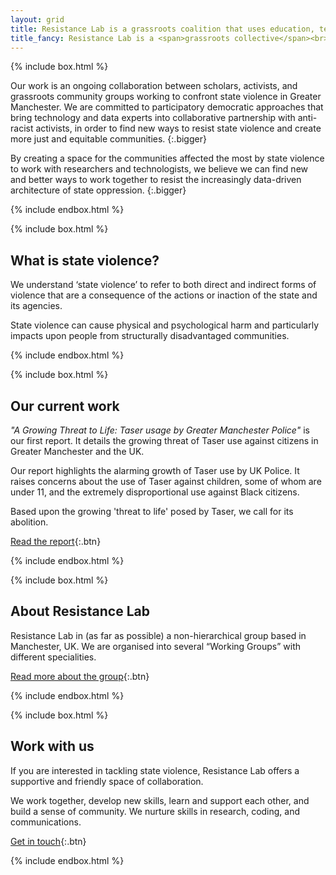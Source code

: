 ```yaml
---
layout: grid
title: Resistance Lab is a grassroots coalition that uses education, technology and research to find new ways to resist state violence.
title_fancy: Resistance Lab is a <span>grassroots collective</span><br> that uses <span>education, technology and research</span><br> to find new ways to <span>resist state violence.</span>
---
```


<!-- Introduction -->

{% include box.html %}

Our work is an ongoing collaboration between scholars, activists, and grassroots community groups working to confront state violence in Greater Manchester. We are committed to participatory democratic approaches that bring technology and data experts into collaborative partnership with anti-racist activists, in order to find new ways to resist state violence and create more just and equitable communities. 
{:.bigger}

By creating a space for the communities affected the most by state violence to work with researchers and technologists, we believe we can find new and better ways to work together to resist the increasingly data-driven architecture of state oppression.
{:.bigger}

{% include endbox.html %}

<!-- What is state violence? -->

{% include box.html %}

## What is state violence?

We understand ‘state violence’ to refer to both direct and indirect forms of violence that are a consequence of the actions or inaction of the state and its agencies.

State violence can cause physical and psychological harm and particularly impacts upon people from structurally disadvantaged communities.

{% include endbox.html %}

<!-- Current campaigns -->

{% include box.html %}

## Our current work

_"A Growing Threat to Life: Taser usage by Greater Manchester Police"_ is our first report. It details the growing threat of Taser use against citizens in Greater Manchester and the UK.

Our report highlights the alarming growth of Taser use by UK Police. It raises concerns about the use of Taser against children, some of whom are under 11, and the extremely disproportional use against Black citizens.

Based upon the growing 'threat to life' posed by Taser, we call for its abolition.  

[Read the report](/our-work/tasers){:.btn}

{% include endbox.html %}

<!-- About the group -->

{% include box.html %}

## About Resistance Lab

Resistance Lab in (as far as possible) a non-hierarchical group based in Manchester, UK. We are organised into several “Working Groups” with different specialities.

[Read more about the group](/about-us/){:.btn}

{% include endbox.html %}

<!-- Can we help? -->

{% include box.html %}

## Work with us

If you are interested in tackling state violence, Resistance Lab offers a supportive and friendly space of collaboration.

We work together, develop new skills, learn and support each other, and build a sense of community. We nurture skills in research, coding, and communications.

[Get in touch](/contact){:.btn}

{% include endbox.html %}
